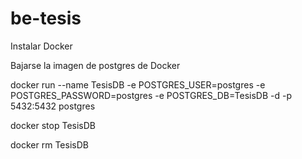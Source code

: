 # be-tesis





Instalar Docker

Bajarse la imagen de postgres de Docker

docker run --name TesisDB -e POSTGRES_USER=postgres -e POSTGRES_PASSWORD=postgres -e POSTGRES_DB=TesisDB -d -p 5432:5432 postgres



docker stop TesisDB 

docker rm TesisDB